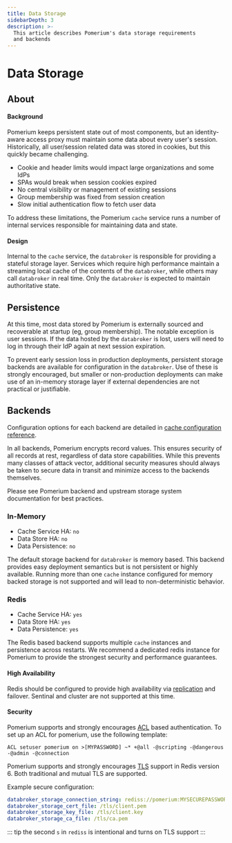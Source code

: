 ```yaml
---
title: Data Storage
sidebarDepth: 3
description: >-
  This article describes Pomerium's data storage requirements
  and backends
---
```


# Data Storage

## About

#### Background
Pomerium keeps persistent state out of most components, but an identity-aware access proxy must maintain some data about every user's session.  Historically, all user/session related data was stored in cookies, but this quickly became challenging.

- Cookie and header limits would impact large organizations and some IdPs
- SPAs would break when session cookies expired
- No central visibility or management of existing sessions
- Group membership was fixed from session creation
- Slow initial authentication flow to fetch user data

To address these limitations, the Pomerium `cache` service runs a number of internal services responsible for maintaining data and state.

#### Design

Internal to the `cache` service, the `databroker` is responsible for providing a stateful storage layer.  Services which require high performance maintain a streaming local cache of the contents of the `databroker`, while others may call `databroker` in real time.  Only the `databroker` is expected to maintain authoritative state.


## Persistence
At this time, most data stored by Pomerium is externally sourced and recoverable at startup (eg, group membership).  The notable exception is user sessions.  If the data hosted by the `databroker` is lost, users will need to log in through their IdP again at next session expiration.

To prevent early session loss in production deployments, persistent storage backends are available for configuration in the `databroker`.  Use of these is strongly encouraged, but smaller or non-production deployments can make use of an in-memory storage layer if external dependencies are not practical or justifiable.

## Backends

Configuration options for each backend are detailed in [cache configuration reference](/reference/#cache-service).

In all backends, Pomerium encrypts record values.  This ensures security of all records at rest, regardless of data store capabilities.  While this prevents many classes of attack vector, additional security measures should always be taken to secure data in transit and minimize access to the backends themselves.

Please see Pomerium backend and upstream storage system documentation for best practices.

### In-Memory
- Cache Service HA: `no`
- Data Store HA: `no`
- Data Persistence: `no`

The default storage backend for `databroker` is memory based.  This backend provides
easy deployment semantics but is not persistent or highly available.  Running more than one `cache` instance configured for memory backed storage is not supported and will lead to non-deterministic behavior.

### Redis

- Cache Service HA: `yes`
- Data Store HA: `yes`
- Data Persistence: `yes`

The Redis based backend supports multiple `cache` instances and persistence across restarts.  We recommend a dedicated redis instance for Pomerium to provide the strongest security and performance guarantees.

#### High Availability
Redis should be configured to provide high availability via [replication](https://redis.io/topics/replication) and failover.  Sentinal and cluster are not supported at this time.


#### Security
Pomerium supports and strongly encourages [ACL](https://redis.io/topics/acl) based authentication.  To set up an ACL for pomerium, use the following template:

```
ACL setuser pomerium on >[MYPASSWORD] ~* +@all -@scripting -@dangerous -@admin -@connection
```

Pomerium supports and strongly encourages [TLS](https://redis.io/topics/encryption) support in Redis version 6.  Both traditional and mutual TLS are supported.

Example secure configuration:

```yaml
databroker_storage_connection_string: rediss://pomerium:MYSECUREPASSWORD@[HOST]:6379/
databroker_storage_cert_file: /tls/client.pem
databroker_storage_key_file: /tls/client.key
databroker_storage_ca_file: /tls/ca.pem
```

::: tip
the second `s` in `rediss` is intentional and turns on TLS support
:::

